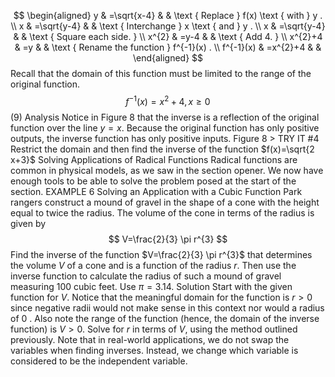 $$
\begin{aligned}
y & =\sqrt{x-4} & & \text { Replace } f(x) \text { with } y . \\
x & =\sqrt{y-4} & & \text { Interchange } x \text { and } y . \\
x & =\sqrt{y-4} & & \text { Square each side. } \\
x^{2} & =y-4 & & \text { Add 4. } \\
x^{2}+4 & =y & & \text { Rename the function } f^{-1}(x) . \\
f^{-1}(x) & =x^{2}+4 & &
\end{aligned}
$$
Recall that the domain of this function must be limited to the range of the original function.
$$
f^{-1}(x)=x^{2}+4, x \geq 0
$$
(9) Analysis
Notice in Figure 8 that the inverse is a reflection of the original function over the line $y=x$. Because the original function has only positive outputs, the inverse function has only positive inputs.
Figure 8
$>$ TRY IT \#4 Restrict the domain and then find the inverse of the function $f(x)=\sqrt{2 x+3}$
Solving Applications of Radical Functions
Radical functions are common in physical models, as we saw in the section opener. We now have enough tools to be able to solve the problem posed at the start of the section.
EXAMPLE 6
Solving an Application with a Cubic Function
Park rangers construct a mound of gravel in the shape of a cone with the height equal to twice the radius. The volume of the cone in terms of the radius is given by
$$
V=\frac{2}{3} \pi r^{3}
$$
Find the inverse of the function $V=\frac{2}{3} \pi r^{3}$ that determines the volume $V$ of a cone and is a function of the radius $r$. Then use the inverse function to calculate the radius of such a mound of gravel measuring 100 cubic feet. Use $\pi=3.14$.
Solution
Start with the given function for $V$. Notice that the meaningful domain for the function is $r>0$ since negative radii would not make sense in this context nor would a radius of 0 . Also note the range of the function (hence, the domain of the inverse function) is $V>0$. Solve for $r$ in terms of $V$, using the method outlined previously. Note that in real-world applications, we do not swap the variables when finding inverses. Instead, we change which variable is considered to be the independent variable.